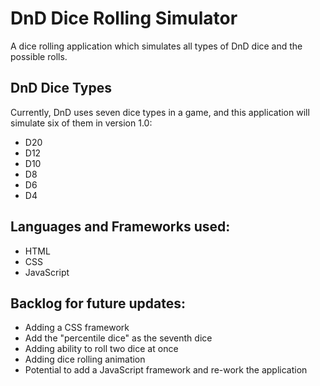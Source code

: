 # DnD Dice Rolling Simulator
A dice rolling application which simulates all types of DnD dice and the possible rolls.

## DnD Dice Types
Currently, DnD uses seven dice types in a game, and this application will simulate six of them in version 1.0:
- D20
- D12
- D10
- D8
- D6
- D4

## Languages and Frameworks used:
- HTML
- CSS
- JavaScript

## Backlog for future updates:
- Adding a CSS framework
- Add the "percentile dice" as the seventh dice
- Adding ability to roll two dice at once
- Adding dice rolling animation
- Potential to add a JavaScript framework and re-work the application
